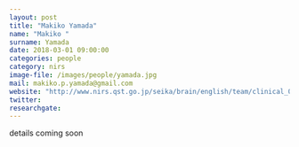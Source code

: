 ```yaml
---
layout: post
title: "Makiko Yamada"
name: "Makiko "
surname: Yamada
date: 2018-03-01 09:00:00
categories: people
category: nirs
image-file: /images/people/yamada.jpg
mail: makiko.p.yamada@gmail.com
website: "http://www.nirs.qst.go.jp/seika/brain/english/team/clinical_06.html"
twitter:
researchgate:
---
```


details coming soon
